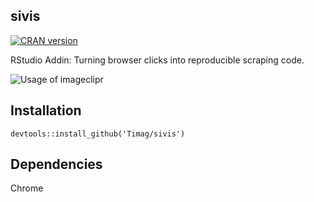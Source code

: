 ## sivis
[![CRAN version](http://www.r-pkg.org/badges/version/imageclipr)](https://cran.r-project.org/package=imageclipr)


RStudio Addin: Turning browser clicks into reproducible scraping code.

![Usage of imageclipr](usage.gif)

## Installation
`devtools::install_github('Timag/sivis')`

## Dependencies
Chrome
